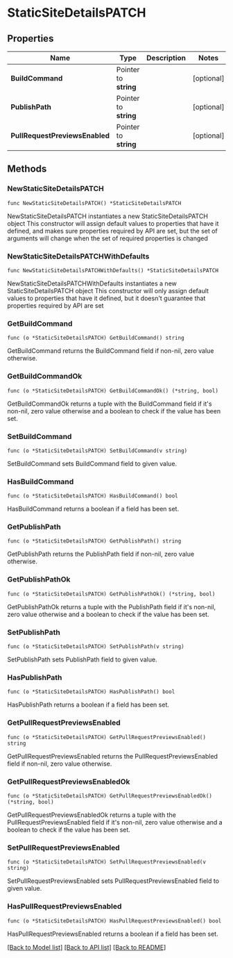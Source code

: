 # StaticSiteDetailsPATCH

## Properties

Name | Type | Description | Notes
------------ | ------------- | ------------- | -------------
**BuildCommand** | Pointer to **string** |  | [optional] 
**PublishPath** | Pointer to **string** |  | [optional] 
**PullRequestPreviewsEnabled** | Pointer to **string** |  | [optional] 

## Methods

### NewStaticSiteDetailsPATCH

`func NewStaticSiteDetailsPATCH() *StaticSiteDetailsPATCH`

NewStaticSiteDetailsPATCH instantiates a new StaticSiteDetailsPATCH object
This constructor will assign default values to properties that have it defined,
and makes sure properties required by API are set, but the set of arguments
will change when the set of required properties is changed

### NewStaticSiteDetailsPATCHWithDefaults

`func NewStaticSiteDetailsPATCHWithDefaults() *StaticSiteDetailsPATCH`

NewStaticSiteDetailsPATCHWithDefaults instantiates a new StaticSiteDetailsPATCH object
This constructor will only assign default values to properties that have it defined,
but it doesn't guarantee that properties required by API are set

### GetBuildCommand

`func (o *StaticSiteDetailsPATCH) GetBuildCommand() string`

GetBuildCommand returns the BuildCommand field if non-nil, zero value otherwise.

### GetBuildCommandOk

`func (o *StaticSiteDetailsPATCH) GetBuildCommandOk() (*string, bool)`

GetBuildCommandOk returns a tuple with the BuildCommand field if it's non-nil, zero value otherwise
and a boolean to check if the value has been set.

### SetBuildCommand

`func (o *StaticSiteDetailsPATCH) SetBuildCommand(v string)`

SetBuildCommand sets BuildCommand field to given value.

### HasBuildCommand

`func (o *StaticSiteDetailsPATCH) HasBuildCommand() bool`

HasBuildCommand returns a boolean if a field has been set.

### GetPublishPath

`func (o *StaticSiteDetailsPATCH) GetPublishPath() string`

GetPublishPath returns the PublishPath field if non-nil, zero value otherwise.

### GetPublishPathOk

`func (o *StaticSiteDetailsPATCH) GetPublishPathOk() (*string, bool)`

GetPublishPathOk returns a tuple with the PublishPath field if it's non-nil, zero value otherwise
and a boolean to check if the value has been set.

### SetPublishPath

`func (o *StaticSiteDetailsPATCH) SetPublishPath(v string)`

SetPublishPath sets PublishPath field to given value.

### HasPublishPath

`func (o *StaticSiteDetailsPATCH) HasPublishPath() bool`

HasPublishPath returns a boolean if a field has been set.

### GetPullRequestPreviewsEnabled

`func (o *StaticSiteDetailsPATCH) GetPullRequestPreviewsEnabled() string`

GetPullRequestPreviewsEnabled returns the PullRequestPreviewsEnabled field if non-nil, zero value otherwise.

### GetPullRequestPreviewsEnabledOk

`func (o *StaticSiteDetailsPATCH) GetPullRequestPreviewsEnabledOk() (*string, bool)`

GetPullRequestPreviewsEnabledOk returns a tuple with the PullRequestPreviewsEnabled field if it's non-nil, zero value otherwise
and a boolean to check if the value has been set.

### SetPullRequestPreviewsEnabled

`func (o *StaticSiteDetailsPATCH) SetPullRequestPreviewsEnabled(v string)`

SetPullRequestPreviewsEnabled sets PullRequestPreviewsEnabled field to given value.

### HasPullRequestPreviewsEnabled

`func (o *StaticSiteDetailsPATCH) HasPullRequestPreviewsEnabled() bool`

HasPullRequestPreviewsEnabled returns a boolean if a field has been set.


[[Back to Model list]](../README.md#documentation-for-models) [[Back to API list]](../README.md#documentation-for-api-endpoints) [[Back to README]](../README.md)


